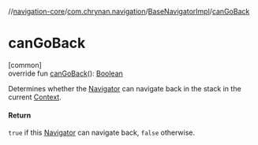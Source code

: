 //[navigation-core](../../../index.md)/[com.chrynan.navigation](../index.md)/[BaseNavigatorImpl](index.md)/[canGoBack](can-go-back.md)

# canGoBack

[common]\
override fun [canGoBack](can-go-back.md)(): [Boolean](https://kotlinlang.org/api/latest/jvm/stdlib/kotlin/-boolean/index.html)

Determines whether the [Navigator](../-navigator/index.md) can navigate back in the stack in the current [Context](index.md).

#### Return

`true` if this [Navigator](../-navigator/index.md) can navigate back, `false` otherwise.
